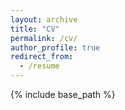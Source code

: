 ```yaml
---
layout: archive
title: "CV"
permalink: /cv/
author_profile: true
redirect_from:
  - /resume
---
```


{% include base_path %}

<!-- Education
======
* B.S. in Mathematics, Brigham Young University, 2020
* Ph.D in Computational and Applied Mathematics, University of Chicago, 2025 (expected) -->
  
<!-- Skills
======
* Skill 1
* Skill 2
  * Sub-skill 2.1
  * Sub-skill 2.2
  * Sub-skill 2.3
* Skill 3 -->

<!-- Publications
======
  <ul>{% for post in site.publications %}
    {% include archive-single-cv.html %}
  {% endfor %}</ul> -->
  
<!-- Presentations
======
  <ul>{% for post in site.talks %}
    {% include archive-single-talk-cv.html %}
  {% endfor %}</ul> -->
  
<!-- Teaching
======
  <ul>{% for post in site.teaching %}
    {% include archive-single-cv.html %}
  {% endfor %}</ul> -->
  
<!-- Service and leadership
======
* Chair of scientific content committee for the University of Chicago Computational Biology Outreach (UCCOMBO) group. 
  * Led and developed materials for workshops with K-12 students -->
